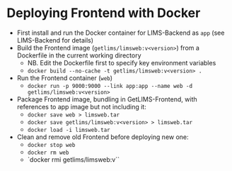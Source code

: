 # Deploying Frontend with Docker

- First install and run the Docker container for LIMS-Backend as `app` (see LIMS-Backend for details)
- Build the Frontend image (`getlims/limsweb:v<version>`) from a Dockerfile in the current working directory
   - NB. Edit the Dockerfile first to specify key environment variables
   - `docker build --no-cache -t getlims/limsweb:v<version> .`
- Run the Frontend container (`web`)
   - `docker run -p 9000:9000 --link app:app --name web -d getlims/limsweb:v<version>`
- Package Frontend image, bundling in GetLIMS-Frontend, with references to app image but not including it:
   - `docker save web > limsweb.tar`
   - `docker save getlims/limsweb:v<version> > limsweb.tar`
   - `docker load -i limsweb.tar`
- Clean and remove old Frontend before deploying new one:
   - `docker stop web`
   - `docker rm web`
   - `docker rmi getlims/limsweb:v<oldversion>``
